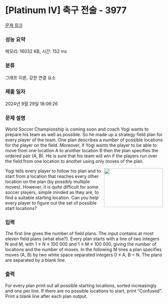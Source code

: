 # [Platinum IV] 축구 전술 - 3977 

[문제 링크](https://www.acmicpc.net/problem/3977) 

### 성능 요약

메모리: 16032 KB, 시간: 152 ms

### 분류

그래프 이론, 강한 연결 요소

### 제출 일자

2024년 9월 29일 18:09:26

### 문제 설명

<p>World Soccer Championship is coming soon and coach Yogi wants to prepare his team as well as possible. So he made up a strategy field plan for every player of the team. One plan describes a number of possible locations for the player on the field. Moreover, if Yogi wants the player to be able to move from one location A to another location B then the plan specifies the ordered pair (A, B). He is sure that his team will win if the players run over the field from one location to another using only moves of the plan.</p>

<p><img alt="" src="https://www.acmicpc.net/upload/images2/field(1).png" style="float:right; height:124px; width:188px">Yogi tells every player to follow his plan and to start from a location that reaches every other location on the plan (by possibly multiple moves). However, it is quite difficult for some soccer players, simple minded as they are, to find a suitable starting location. Can you help every player to figure out the set of possible start locations?</p>

### 입력 

 <p>The first line gives the number of field plans. The input contains at most eleven field plans (what else?). Every plan starts with a line of two integers N and M, with 1 ≤ N ≤ 100 000 and 1 ≤ M ≤ 100 000, giving the number of locations and the number of moves. In the following M lines a plan specifies moves (A, B) by two white space separated integers 0 ≤ A, B < N. The plans are separated by a blank line.</p>

### 출력 

 <p>For every plan print out all possible starting locations, sorted increasingly and one per line. If there are no possible locations to start, print “Confused”. Print a blank line after each plan output.</p>

